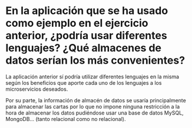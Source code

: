 # En la aplicación que se ha usado como ejemplo en el ejercicio anterior, ¿podría usar diferentes lenguajes? ¿Qué almacenes de datos serían los más convenientes?

La aplicación anterior sí podría utilizar diferentes lenguajes en la misma según los beneficios que aporte cada uno de los lenguajes a los microservicios deseados. 

Por su parte, la información de almacén de datos se usaría principalmente para almacenar las cartas por lo que no impone ninguna restricción a la hora de almacenar los datos pudiéndose usar una base de datos MySQL, MongoDB... (tanto relacional como no relacional).

